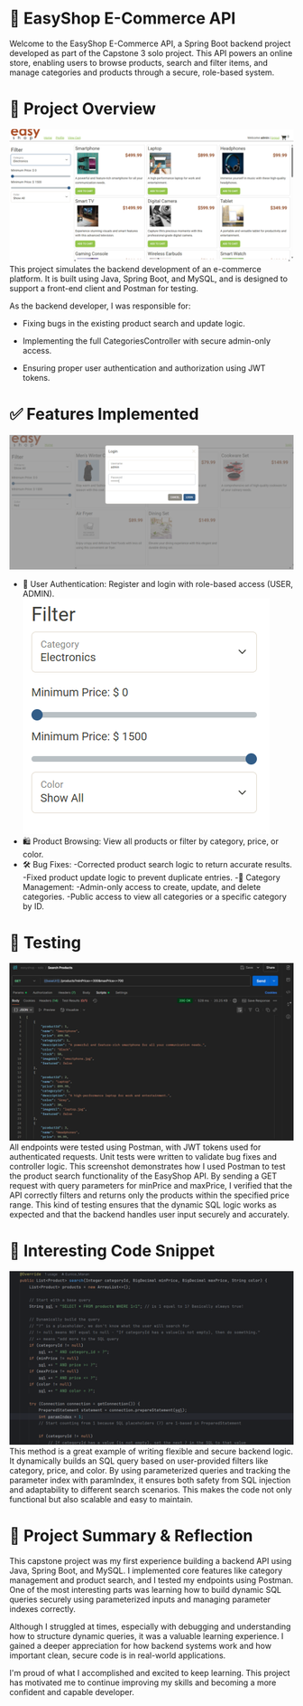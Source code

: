 # 🛒 EasyShop E-Commerce API

Welcome to the EasyShop E-Commerce API, a Spring Boot backend project developed as part of the Capstone 3 solo project. This API powers an online store, enabling users to browse products, search and filter items, and manage categories and products through a secure, role-based system.

# 📌 Project Overview
![easyshop UI](image-4.png)
This project simulates the backend development of an e-commerce platform. It is built using Java, Spring Boot, and MySQL, and is designed to support a front-end client and Postman for testing.

As the backend developer, I was responsible for:

- Fixing bugs in the existing product search and update logic.

- Implementing the full CategoriesController with secure admin-only access.

- Ensuring proper user authentication and authorization using JWT tokens.

# ✅ Features Implemented
![log in UI](image-2.png)
- 🔐 User Authentication: Register and login with role-based access (USER, ADMIN).
![Filter UI](image-3.png)
- 🛍️ Product Browsing: View all products or filter by category, price, or color.
- 🛠️ Bug Fixes:
    -Corrected product search logic to return accurate results.
    -Fixed product update logic to prevent duplicate entries.
-📂 Category Management:
    -Admin-only access to create, update, and delete categories.
    -Public access to view all categories or a specific category by ID.

# 🧪 Testing
![Testing using PostMan](image-1.png)
All endpoints were tested using Postman, with JWT tokens used for authenticated requests. Unit tests were written to validate bug fixes and controller logic.
This screenshot demonstrates how I used Postman to test the product search functionality of the EasyShop API. By sending a GET request with query parameters for minPrice and maxPrice, I verified that the API correctly filters and returns only the products within the specified price range. This kind of testing ensures that the dynamic SQL logic works as expected and that the backend handles user input securely and accurately.

# 🧠 Interesting Code Snippet
![Dynamic Product Search Logic](image.png)
This method is a great example of writing flexible and secure backend logic. It dynamically builds an SQL query based on user-provided filters like category, price, and color. By using parameterized queries and tracking the parameter index with paramIndex, it ensures both safety from SQL injection and adaptability to different search scenarios. This makes the code not only functional but also scalable and easy to maintain.

# 📘 Project Summary & Reflection
This capstone project was my first experience building a backend API using Java, Spring Boot, and MySQL. I implemented core features like category management and product search, and I tested my endpoints using Postman. One of the most interesting parts was learning how to build dynamic SQL queries securely using parameterized inputs and managing parameter indexes correctly.

Although I struggled at times, especially with debugging and understanding how to structure dynamic queries, it was a valuable learning experience. I gained a deeper appreciation for how backend systems work and how important clean, secure code is in real-world applications.

I'm proud of what I accomplished and excited to keep learning. This project has motivated me to continue improving my skills and becoming a more confident and capable developer.